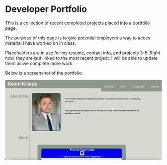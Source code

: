 # Developer Portfolio
This is a collection of recent completed projects placed into a portfolio page.

The purpose of this page is to give potential employers a way to acces material I have worked on in class. 

Placeholders are in use for my resume, contact info, and projects 3-5. Right now, they are jsut linked to the most recent project. I will be able to update them as we complete more work.

Below is a screenshot of the portfolio:

![preview](./assets/images/readme.png)
